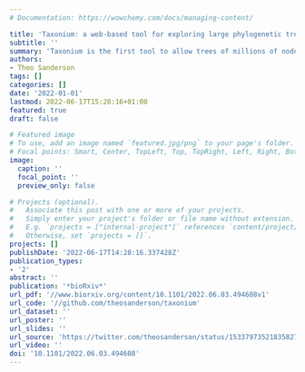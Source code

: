 ```yaml
---
# Documentation: https://wowchemy.com/docs/managing-content/

title: 'Taxonium: a web-based tool for exploring large phylogenetic trees'
subtitle: ''
summary: 'Taxonium is the first tool to allow trees of millions of nodes to be readily explored in the browser.'
authors:
- Theo Sanderson
tags: []
categories: []
date: '2022-01-01'
lastmod: 2022-06-17T15:28:16+01:00
featured: true
draft: false

# Featured image
# To use, add an image named `featured.jpg/png` to your page's folder.
# Focal points: Smart, Center, TopLeft, Top, TopRight, Left, Right, BottomLeft, Bottom, BottomRight.
image:
  caption: ''
  focal_point: ''
  preview_only: false

# Projects (optional).
#   Associate this post with one or more of your projects.
#   Simply enter your project's folder or file name without extension.
#   E.g. `projects = ["internal-project"]` references `content/project/deep-learning/index.md`.
#   Otherwise, set `projects = []`.
projects: []
publishDate: '2022-06-17T14:28:16.337428Z'
publication_types:
- '2'
abstract: ''
publication: '*bioRxiv*'
url_pdf: '//www.biorxiv.org/content/10.1101/2022.06.03.494608v1'
url_code: '//github.com/theosanderson/taxonium'
url_dataset: ''
url_poster: ''
url_slides: ''
url_source: 'https://twitter.com/theosanderson/status/1533797352183582723'
url_video: ''
doi: '10.1101/2022.06.03.494608'
---
```

